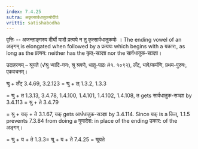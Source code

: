 ```yaml
---
index: 7.4.25
sutra: अकृत्सार्वधातुकयोर्दीर्घः
vritti: satishabodha
---
```



वृत्तिः -- अजन्ताङ्गस्य दीर्घो यादौ प्रत्यये न तु कृत्सार्वधातुकयोः । The ending vowel of an अङ्गम् is elongated when followed by a प्रत्ययः which begins with a यकार:, as long as the प्रत्यय: neither has the कृत्-सञ्ज्ञा nor the सार्वधातुक-सञ्ज्ञा। 


उदाहरणम् – श्रूयते (√श्रु भ्वादि-गणः, श्रु श्रवणे, धातु-पाठः #१. १०९२), लँट्, भावे/कर्मणि, प्रथम-पुरुषः, एकवचनम्। 

श्रु + लँट् 3.4.69, 3.2.123 = श्रु + ल् 1.3.2, 1.3.3 

= श्रु + त 1.3.13, 3.4.78, 1.4.100, 1.4.101, 1.4.102, 1.4.108, त gets सार्वधातुक-सञ्ज्ञा by 3.4.113 = श्रु + ते 3.4.79 

= श्रु + यक् + ते 3.1.67, यक् gets आर्धधातुक-सञ्ज्ञा by 3.4.114. Since यक् is a कित्, 1.1.5 prevents 7.3.84 from doing a गुणादेश: in place of the ending उकार: of the अङ्गम्। 

= श्रु + य + ते 1.3.3= श्रू + य + ते 7.4.25 = श्रूयते 


